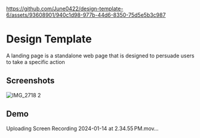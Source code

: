 
https://github.com/June0422/design-template-6/assets/93608901/940c1d98-977b-44d6-8350-75d5e5b3c987

# Design Template 

A landing page is a standalone web page that is designed to persuade users to take a specific action

## Screenshots
![IMG_2718 2](https://github.com/June0422/design-template-6/assets/93608901/1de9497f-1e4a-4e57-b69f-c317c5ac96cf)

## Demo
Uploading Screen Recording 2024-01-14 at 2.34.55 PM.mov…







